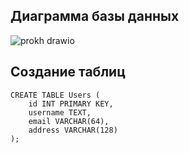 ## Диаграмма базы данных
![prokh drawio](https://github.com/drtwej/sql1/assets/144841894/6b323d3d-b782-4948-8779-049d0671014c)
## Создание таблиц

```
CREATE TABLE Users (
    id INT PRIMARY KEY,
    username TEXT,
    email VARCHAR(64),
    address VARCHAR(128)
);
```
